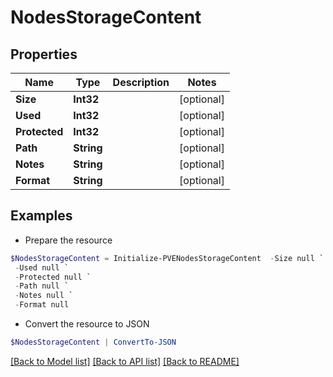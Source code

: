 # NodesStorageContent
## Properties

Name | Type | Description | Notes
------------ | ------------- | ------------- | -------------
**Size** | **Int32** |  | [optional] 
**Used** | **Int32** |  | [optional] 
**Protected** | **Int32** |  | [optional] 
**Path** | **String** |  | [optional] 
**Notes** | **String** |  | [optional] 
**Format** | **String** |  | [optional] 

## Examples

- Prepare the resource
```powershell
$NodesStorageContent = Initialize-PVENodesStorageContent  -Size null `
 -Used null `
 -Protected null `
 -Path null `
 -Notes null `
 -Format null
```

- Convert the resource to JSON
```powershell
$NodesStorageContent | ConvertTo-JSON
```

[[Back to Model list]](../README.md#documentation-for-models) [[Back to API list]](../README.md#documentation-for-api-endpoints) [[Back to README]](../README.md)

